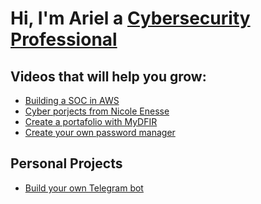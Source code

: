<h1>Hi, I'm Ariel a <a href="https://www.linkedin.com/in/ariel-medina-leon/">Cybersecurity Professional</a>

<h2> Videos that will help you grow:</h2>

- [Building a SOC in AWS](https://www.youtube.com/watch?v=cwhvndEfuRw&list=LL)
- [Cyber porjects from Nicole Enesse](https://www.youtube.com/watch?v=80gjxcA2Jdw&list=LL&index=2) 
- [Create a portafolio with MyDFIR](https://www.youtube.com/watch?v=p59B-I67yf8&list=PL6pH77WJi1AymuC7h_6tByGSDWi2ncTEd&index=15)
- [Create your own password manager](https://www.youtube.com/watch?v=MYYWnRDP8Q0&list=PLu9EF-eONbNilSwabagVqsD8hoPqWNUcE)

<h2> Personal Projects</h2>

- [Build your own Telegram bot](https://github.com/MedDFIR/ZeroDaysTelgramBot/blob/main/README.md)
